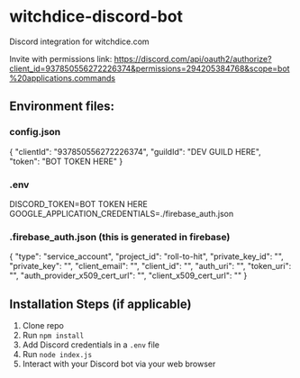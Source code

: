# witchdice-discord-bot
Discord integration for witchdice.com


Invite with permissions link:
https://discord.com/api/oauth2/authorize?client_id=937850556272226374&permissions=294205384768&scope=bot%20applications.commands


## Environment files:

### config.json
{
	"clientId": "937850556272226374",
	"guildId": "DEV GUILD HERE",
	"token": "BOT TOKEN HERE"
}

### .env
DISCORD_TOKEN=BOT TOKEN HERE
GOOGLE_APPLICATION_CREDENTIALS=./firebase_auth.json

### .firebase_auth.json  (this is generated in firebase)
{
  "type": "service_account",
  "project_id": "roll-to-hit",
  "private_key_id": "",
  "private_key": "",
  "client_email": "",
  "client_id": "",
  "auth_uri": "",
  "token_uri": "",
  "auth_provider_x509_cert_url": "",
  "client_x509_cert_url": ""
}



## Installation Steps (if applicable)

1. Clone repo
2. Run `npm install`
3. Add Discord credentials in a `.env` file
3. Run `node index.js`
4. Interact with your Discord bot via your web browser
